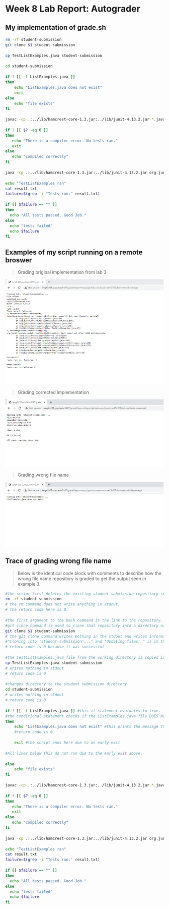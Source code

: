 # Week 8 Lab Report: Autograder

## My implementation of grade.sh

```bash
rm -rf student-submission
git clone $1 student-submission

cp TestListExamples.java student-submission

cd student-submission

if ! [[ -f ListExamples.java ]]
then
    echo "ListExamples.java does not exist"
    exit
else
    echo "file exists"
fi

javac -cp .:../lib/hamcrest-core-1.3.jar:../lib/junit-4.13.2.jar *.java

if ! [[ $? -eq 0 ]]
then
   echo "There is a compiler error. No tests ran."
   exit
else
   echo "compiled correctly"
fi

java -cp .:../lib/hamcrest-core-1.3.jar:../lib/junit-4.13.2.jar org.junit.runner.JUnitCore TestListExamples > result.txt

echo "TestListExamples ran"
cat result.txt
failure=$(grep -i "Tests run:" result.txt)

if [[ $failure == "" ]]
then
  echo "All tests passed. Good Job."
else
  echo "tests failed"
  echo $failure
fi
```

## Examples of my script running on a remote broswer

> Grading original implementation from lab 3

![Image](grade.sh-1.PNG)

> Grading corrected implementation

![Image](grade.sh-2.PNG)

> Grading wrong file name

![Image](grade.sh-3.PNG)

## Trace of grading wrong file name

> Below is the identical code block with comments to describe how the wrong file name repository is graded to get the output seen in example 3.

```bash
#the script first deletes the existing student-submission repository so that git clone successfully creates a new directory
rm -rf student-submission
# the rm command does not write anything in stdout.
# the return code here is 0.

#the first argument to the bash command is the link to the repository.
#git clone command is used to clone that repository into a directory named student-submission
git clone $1 student-submission
# the git clone command writes nothing in the stdout and writes information about the cloning process in stderr.
#"Cloning into 'student-submission'..." and "Updating files: " is in the stderr.
# return code is 0 because it was successful

#the TestListExamples.java file from the working directory is copied into the new student-submission directory
cp TestListExamples.java student-submission
# writes nothing in stdout
# return code is 0

#changes directory to the student submission directory
cd student-submission
# writes nothing in stdout
# return code is 0

if ! [[ -f ListExamples.java ]] #this if statement evaluates to true.
#the conditional statement checks if the ListExamples.java file DOES NOT exist. Since this is true, the code below the then runs.
then
    echo "ListExamples.java does not exist" #this prints the message that the ListExamples.java file does not exist
    #return code is 0

    exit #the script ends here due to an early exit

#All lines below this do not run due to the early exit above.

else
    echo "file exists"
fi

javac -cp .:../lib/hamcrest-core-1.3.jar:../lib/junit-4.13.2.jar *.java

if ! [[ $? -eq 0 ]]
then
   echo "There is a compiler error. No tests ran."
   exit
else
   echo "compiled correctly"
fi

java -cp .:../lib/hamcrest-core-1.3.jar:../lib/junit-4.13.2.jar org.junit.runner.JUnitCore TestListExamples > result.txt

echo "TestListExamples ran"
cat result.txt
failure=$(grep -i "Tests run:" result.txt)

if [[ $failure == "" ]]
then
  echo "All tests passed. Good Job."
else
  echo "tests failed"
  echo $failure
fi
```
